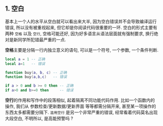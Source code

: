 

## 1. 空白

基本上一个人的水平从空白就可以看出来大半, 因为空白错误并不会导致编译运行错误, 所以没有被重视起来, 但它却是你阅读代码很重要的一环. 空白的形式主要有两种 `空格` 以及 `空行`, 空格可能还好, 因为好多语言从语法层面就有强制要求, 换行绝对是新同学所犯错最严重的一点. 

**空格**主要是分隔一行内独立意义的语句, 可以是一个符号, 一个参数, 一个条件判断.

```lua
local a = 1 -- 正确
local a=1   -- 错误

function buy(a, b, c) -- 正确
function buy(a,b,c)   -- 错误

if a > 0 and b >= 0 then -- 正确
if a>0 and b>=0 then     -- 错误
```

**空行**的作用和写作中的段落相似, 起着隔离不同功能代码作用. 比如一个函数内的操作, 我们从 参数检查/更新数据/更新界面 等等都需分隔开来, 甚至某一项操作的东西太多都需要分隔下. `滥用空行` 是另一个非常严重的错误, 经常看着代码莫名出现大段空白, 不明所以, 是高能预警吗 ? 